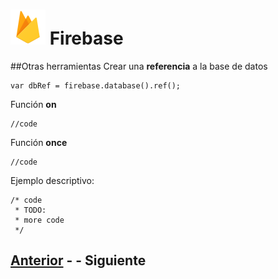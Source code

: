 # ![Firebase logo](imgs/firebase.png) Firebase
##Otras herramientas
Crear una **referencia** a la base de datos

	var dbRef = firebase.database().ref();
	
Función **on**
	
	//code
	
Función **once**

	//code
	
Ejemplo descriptivo:
~~~
/* code 
 * TODO:
 * more code
 */
~~~

## [Anterior](page4.md) - - Siguiente

